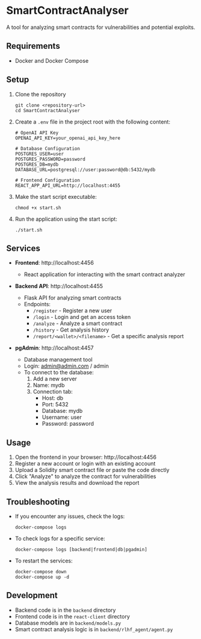 # SmartContractAnalyser

A tool for analyzing smart contracts for vulnerabilities and potential exploits.

## Requirements

- Docker and Docker Compose

## Setup

1. Clone the repository
   ```
   git clone <repository-url>
   cd SmartContractAnalyser
   ```

2. Create a `.env` file in the project root with the following content:
   ```
   # OpenAI API Key
   OPENAI_API_KEY=your_openai_api_key_here

   # Database Configuration
   POSTGRES_USER=user
   POSTGRES_PASSWORD=password
   POSTGRES_DB=mydb
   DATABASE_URL=postgresql://user:password@db:5432/mydb

   # Frontend Configuration
   REACT_APP_API_URL=http://localhost:4455
   ```

3. Make the start script executable:
   ```
   chmod +x start.sh
   ```

4. Run the application using the start script:
   ```
   ./start.sh
   ```

## Services

- **Frontend**: http://localhost:4456
  - React application for interacting with the smart contract analyzer

- **Backend API**: http://localhost:4455
  - Flask API for analyzing smart contracts
  - Endpoints:
    - `/register` - Register a new user
    - `/login` - Login and get an access token
    - `/analyze` - Analyze a smart contract
    - `/history` - Get analysis history
    - `/report/<wallet>/<filename>` - Get a specific analysis report

- **pgAdmin**: http://localhost:4457
  - Database management tool
  - Login: admin@admin.com / admin
  - To connect to the database:
    1. Add a new server
    2. Name: mydb
    3. Connection tab:
       - Host: db
       - Port: 5432
       - Database: mydb
       - Username: user
       - Password: password

## Usage

1. Open the frontend in your browser: http://localhost:4456
2. Register a new account or login with an existing account
3. Upload a Solidity smart contract file or paste the code directly
4. Click "Analyze" to analyze the contract for vulnerabilities
5. View the analysis results and download the report

## Troubleshooting

- If you encounter any issues, check the logs:
  ```
  docker-compose logs
  ```

- To check logs for a specific service:
  ```
  docker-compose logs [backend|frontend|db|pgadmin]
  ```

- To restart the services:
  ```
  docker-compose down
  docker-compose up -d
  ```

## Development

- Backend code is in the `backend` directory
- Frontend code is in the `react-client` directory
- Database models are in `backend/models.py`
- Smart contract analysis logic is in `backend/rlhf_agent/agent.py`
